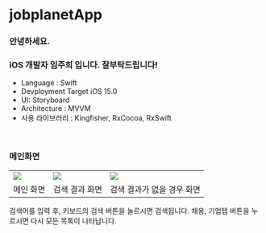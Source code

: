 # jobplanetApp


### 안녕하세요. 
### iOS 개발자 임주희 입니다. 잘부탁드립니다!


- Language : Swift
- Devployment Target iOS 15.0 
- UI: Storyboard
- Architecture : MVVM
- 사용 라이브러리 : Kingfisher, RxCocoa, RxSwift


<br>


### 메인화면


<table>
  <tr>
    <td>
      <img src="https://velog.velcdn.com/images/juh2/post/5a716217-f038-4c8e-9f60-aad0c5d47095/image.png">
    </td>
    <td>
      <img src="https://velog.velcdn.com/images/juh2/post/c210f830-089d-4ea6-ac75-89235e42e9e4/image.png">
    </td>
     <td>
      <img src="https://velog.velcdn.com/images/juh2/post/6400f151-5791-46da-939c-25f89ed1bb66/image.png">
    </td>
  </tr>
  <tr>
    <td >메인 화면</td>
        <td>검색 결과 화면</td>
        <td>검색 결과가 없을 경우 화면</td>
  </tr>
</table>



검색어를 입력 후, 키보드의 검색 버튼을 눌르시면 검색됩니다.
채용, 기업탭 버튼을 누르시면 다시 모든 목록이 나타납니다.


